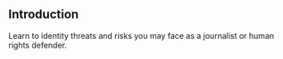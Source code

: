 ## Introduction

Learn to identity threats and risks you may face as a journalist or human rights defender.

